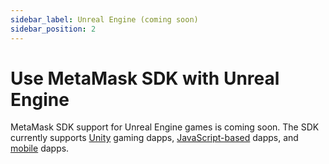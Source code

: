 ```yaml
---
sidebar_label: Unreal Engine (coming soon)
sidebar_position: 2
---
```


# Use MetaMask SDK with Unreal Engine

MetaMask SDK support for Unreal Engine games is coming soon.
The SDK currently supports [Unity](unity.md) gaming dapps,
[JavaScript-based](../javascript/index.md) dapps, and [mobile](../mobile/index.md) dapps.
